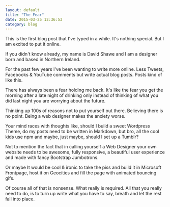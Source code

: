```yaml
---
layout: default
title: "The Fear"
date: 2015-03-25 12:36:53
category: blog
---
```


This is the first blog post that I've typed in a while. It's nothing special. But I am excited to put it online.

If you didn't know already, my name is David Shawe and I am a designer born and based in Northern Ireland.

For the past few years I've been wanting to write more online. Less Tweets, Facebooks &amp; YouTube comments but write actual blog posts. Posts kind of like this.

There has always been a fear holding me back. It's like the fear you get the morning after a late night of drinking only instead of thinking of what you did last night you are worrying about the future.

Thinking up 100s of reasons not to put yourself out there. Believing there is no point. Being a web designer makes the anxiety worse.

Your mind races with thoughts like, should I build a sweet Wordpress Theme, do my posts need to be written in Markdown, but bro, all the cool kids use npm and maybe, just maybe, should I set up a Tumblr?

Not to mention the fact that in calling yourself a Web Designer your own website needs to be awesome, fully responsive, a beautiful user experience and made with fancy Bootstrap Jumbotrons.

Or maybe It would be cool &amp; ironic to take the piss and build it in Microsoft Frontpage, host it on Geocities and fill the page with animated bouncing gifs.

Of course all of that is nonsense. What really is required. All that you really need to do, is to turn up write what you have to say, breath and let the rest fall into place.
